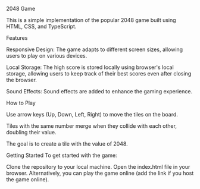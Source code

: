 2048 Game

This is a simple implementation of the popular 2048 game built using HTML, CSS, and TypeScript.

Features

Responsive Design: The game adapts to different screen sizes, allowing users to play on various devices.

Local Storage: The high score is stored locally using browser's local storage, allowing users to keep track of their best scores even after closing the browser.

Sound Effects: Sound effects are added to enhance the gaming experience.

How to Play

Use arrow keys (Up, Down, Left, Right) to move the tiles on the board.

Tiles with the same number merge when they collide with each other, doubling their value.

The goal is to create a tile with the value of 2048.

Getting Started
To get started with the game:

Clone the repository to your local machine.
Open the index.html file in your browser.
Alternatively, you can play the game online (add the link if you host the game online).

